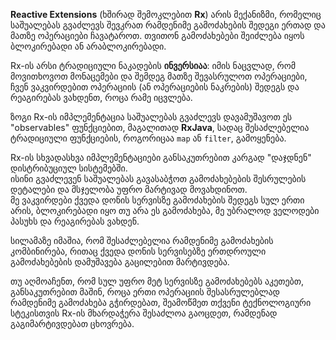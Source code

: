 **Reactive Extensions** (ხშირად შემოკლებით **Rx**) არის მექანიზმი, რომელიც საშუალებას გვაძლევს შევკრათ რამდენიმე გამოძახების შედეგი ერთად და მათზე ოპერაციები ჩავატაროთ. თვითონ გამოძახებები შეიძლება იყოს ბლოკირებადი ან არაბლოკირებადი.

Rx-ის არსი ტრადიციული ნაკადების **ინვერსიაა**: იმის ნაცვლად, რომ მოვითხოვოთ მონაცემები და შემდეგ მათზე შევასრულოთ ოპერაციები, ჩვენ ვაკვირდებით ოპერაციის (ან ოპერაციების ნაკრების) შედეგს და რეაგირებას ვახდენთ, როცა რამე იცვლება.

ზოგი Rx-ის იმპლემენტაცია საშუალებას გვაძლევს დავამუშავოთ ეს "observables" ფუნქციებით, მაგალითად **RxJava**, სადაც შესაძლებელია ტრადიციული ფუნქციების, როგორიცაა `map` ან `filter`, გამოყენება.

Rx-ის სხვადასხვა იმპლემენტაციები განსაკუთრებით კარგად "დაჯდნენ" დისტრიბუციულ სისტემებში.  
ისინი გვაძლევენ საშუალებას გავასაბჭოთ გამოძახებების შესრულების დეტალები და მსჯელობა უფრო მარტივად მოვახდინოთ.  
მე ვაკვირდები ქვედა დონის სერვისზე გამოძახების შედეგს სულ ერთი არის, ბლოკირებადი იყო თუ არა ეს გამოძახება, მე უბრალოდ ველოდები პასუხს და რეაგირებას ვახდენ.

სილამაზე იმაშია, რომ შესაძლებელია რამდენიმე გამოძახების კომბინირება, რითაც ქვედა დონის სერვისებზე ერთდროული გამოძახებების დამუშავება გაცილებით მარტივდება.

თუ აღმოაჩენთ, რომ სულ უფრო მეტ სერვისზე გამოძახებებს აკეთებთ, განსაკუთრებით მაშინ, როცა ერთი ოპერაციის შესასრულებლად რამდენიმე გამოძახება გჭირდებათ, შეამოწმეთ თქვენი ტექნოლოგიური სტეკისთვის Rx-ის მხარდაჭერა შესაძლოა გაოცდეთ, რამდენად გაგიმარტივდებათ ცხოვრება.